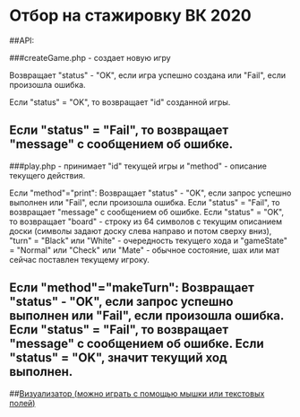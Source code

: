 # Отбор на стажировку ВК 2020

##API:

###createGame.php - создает новую игру

Возвращает "status" - "OK", если игра успешно создана или "Fail", если произошла ошибка.

Если "status" = "OK", то возвращает "id" созданной игры.

Если "status" = "Fail", то возвращает "message" с сообщением об ошибке.
---

###play.php - принимает "id" текущей игры и "method" - описание текущего действия.

Если "method"="print":
  Возвращает "status" - "OK", если запрос успешно выполнен или "Fail", если произошла ошибка.
  Если "status" = "Fail", то возвращает "message" с сообщением об ошибке.
  Если "status" = "OK", то возвращает "board" - строку из 64 символов с текущим описанием доски (символы задают доску слева направо и потом сверху вниз), "turn" = "Black" или "White" - очередность текущего хода и "gameState" = "Normal" или "Check" или "Mate" - обычное состояние, шах или мат сейчас поставлен текущему игроку.
  
Если "method"="makeTurn":
  Возвращает "status" - "OK", если запрос успешно выполнен или "Fail", если произошла ошибка.
  Если "status" = "Fail", то возвращает "message" с сообщением об ошибке.
  Если "status" = "OK", значит текущий ход выполнен.
---

##[Визуализатор (можно играть с помощью мышки или текстовых полей)](http://codefine.ru/vk_chess/visualize.php?id=3)
